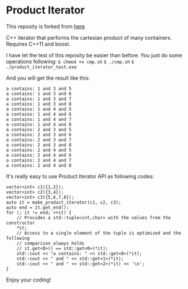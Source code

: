 Product Iterator
=================
This reposity is forked from [here](https://github.com/mirandaconrado/product-iterator)

C++ iterator that performs the cartesian product of many containers.
Requires C++11 and boost.

I have let the test of this reposity be easier than before.
You just do some operations following:
`$ chmod +x cmp.sh`
`$ ./cmp.sh`
`$ ./product_iterator_test.exe`

And you will get the result like this:
```
a contains: 1 and 3 and 5
a contains: 1 and 3 and 6
a contains: 1 and 3 and 7
a contains: 1 and 3 and 8
a contains: 1 and 4 and 5
a contains: 1 and 4 and 6
a contains: 1 and 4 and 7
a contains: 1 and 4 and 8
a contains: 2 and 3 and 5
a contains: 2 and 3 and 6
a contains: 2 and 3 and 7
a contains: 2 and 3 and 8
a contains: 2 and 4 and 5
a contains: 2 and 4 and 6
a contains: 2 and 4 and 7
a contains: 2 and 4 and 8
```

It's really easy to use Product Iterator API as following codes:

```
vector<int> c1({1,2});
vector<int> c2({3,4});
vector<int> c3({5,6,7,8});
auto it = make_product_iterator(c1, c2, c3);
auto end = it.get_end();
for (; it != end; ++it) {
    // Provides a std::tuple<int,char> with the values from the constructor
    *it;
    // Access to a single element of the tuple is optimized and the following
    // comparison always holds
    // it.get<0>() == std::get<0>(*it);
    std::cout << "a contains: " << std::get<0>(*it);
    std::cout << " and " << std::get<1>(*it);
    std::cout << " and " << std::get<2>(*it) << '\n';  
}
```

Enjoy your coding!
